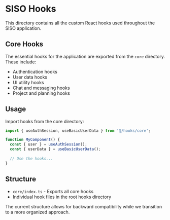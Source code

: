 
# SISO Hooks

This directory contains all the custom React hooks used throughout the SISO application.

## Core Hooks

The essential hooks for the application are exported from the `core` directory. These include:

- Authentication hooks
- User data hooks
- UI utility hooks
- Chat and messaging hooks
- Project and planning hooks

## Usage

Import hooks from the core directory:

```jsx
import { useAuthSession, useBasicUserData } from '@/hooks/core';

function MyComponent() {
  const { user } = useAuthSession();
  const { userData } = useBasicUserData();
  
  // Use the hooks...
}
```

## Structure

- `core/index.ts` - Exports all core hooks
- Individual hook files in the root hooks directory

The current structure allows for backward compatibility while we transition to a more organized approach.
